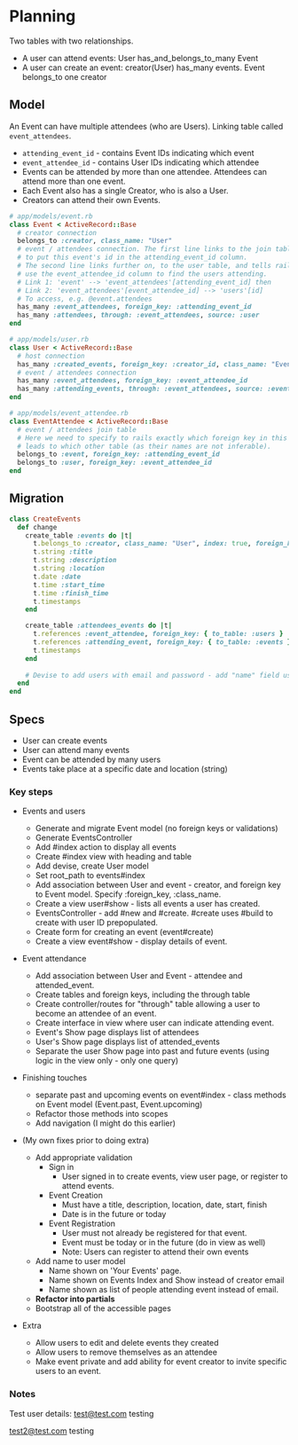 # Planning

Two tables with two relationships.

- A user can attend events: User has_and_belongs_to_many Event
- A user can create an event: creator(User) has_many events. Event belongs_to one creator

## Model

An Event can have multiple attendees (who are Users). Linking table called `event_attendees`.

- `attending_event_id` - contains Event IDs indicating which event
- `event_attendee_id` - contains User IDs indicating which attendee
- Events can be attended by more than one attendee. Attendees can attend more than one event.
- Each Event also has a single Creator, who is also a User.
- Creators can attend their own Events.

```rb
# app/models/event.rb
class Event < ActiveRecord::Base
  # creator connection
  belongs_to :creator, class_name: "User"
  # event / attendees connection. The first line links to the join table and tells rails
  # to put this event's id in the attending_event_id column.
  # The second line links further on, to the user table, and tells rails to
  # use the event_attendee_id column to find the users attending.
  # Link 1: 'event' --> 'event_attendees'[attending_event_id] then
  # Link 2: 'event_attendees'[event_attendee_id] --> 'users'[id]
  # To access, e.g. @event.attendees
  has_many :event_attendees, foreign_key: :attending_event_id
  has_many :attendees, through: :event_attendees, source: :user
end

# app/models/user.rb
class User < ActiveRecord::Base
  # host connection
  has_many :created_events, foreign_key: :creator_id, class_name: "Event"
  # event / attendees connection
  has_many :event_attendees, foreign_key: :event_attendee_id
  has_many :attending_events, through: :event_attendees, source: :event
end

# app/models/event_attendee.rb
class EventAttendee < ActiveRecord::Base
  # event / attendees join table
  # Here we need to specify to rails exactly which foreign key in this table
  # leads to which other table (as their names are not inferable).
  belongs_to :event, foreign_key: :attending_event_id
  belongs_to :user, foreign_key: :event_attendee_id
end
```

## Migration

```rb
class CreateEvents
  def change
    create_table :events do |t|
      t.belongs_to :creator, class_name: "User", index: true, foreign_key: true
      t.string :title
      t.string :description
      t.string :location
      t.date :date
      t.time :start_time
      t.time :finish_time
      t.timestamps
    end

    create_table :attendees_events do |t|
      t.references :event_attendee, foreign_key: { to_table: :users }
      t.references :attending_event, foreign_key: { to_table: :events }
      t.timestamps
    end
  
    # Devise to add users with email and password - add "name" field using usual method
  end
end
```

## Specs

- User can create events
- User can attend many events
- Event can be attended by many users
- Events take place at a specific date and location (string)

### Key steps

- Events and users
  - Generate and migrate Event model (no foreign keys or validations)
  - Generate EventsController
  - Add #index action to display all events
  - Create #index view with heading and table
  - Add devise, create User model
  - Set root_path to events#index
  - Add association between User and event - creator, and foreign key to Event model. Specify :foreign_key, :class_name.
  - Create a view user#show - lists all events a user has created.
  - EventsController - add #new and #create. #create uses #build to create with user ID prepopulated.
  - Create form for creating an event (event#create)
  - Create a view event#show - display details of event.

- Event attendance
  - Add association between User and Event - attendee and attended_event.
  - Create tables and foreign keys, including the through table
  - Create controller/routes for "through" table allowing a user to become an attendee of an event.
  - Create interface in view where user can indicate attending event.
  - Event's Show page displays list of attendees
  - User's Show page displays list of attended_events
  - Separate the user Show page into past and future events (using logic in the view only - only one query)

- Finishing touches
  - separate past and upcoming events on event#index - class methods on Event model (Event.past, Event.upcoming)
  - Refactor those methods into scopes
  - Add navigation (I might do this earlier)

- (My own fixes prior to doing extra)
  - Add appropriate validation
    - Sign in
      - User signed in to create events, view user page, or register to attend events.
    - Event Creation
      - Must have a title, description, location, date, start, finish
      - Date is in the future or today
    - Event Registration
      - User must not already be registered for that event.
      - Event must be today or in the future (do in view as well)
      - Note: Users can register to attend their own events
  - Add name to user model
    - Name shown on 'Your Events' page.
    - Name shown on Events Index and Show instead of creator email
    - Name shown as list of people attending event instead of email.
  - **Refactor into partials**
  - Bootstrap all of the accessible pages

- Extra
  - Allow users to edit and delete events they created
  - Allow users to remove themselves as an attendee
  - Make event private and add ability for event creator to invite specific users to an event.

### Notes

Test user details:
<test@test.com>
testing

<test2@test.com>
testing
